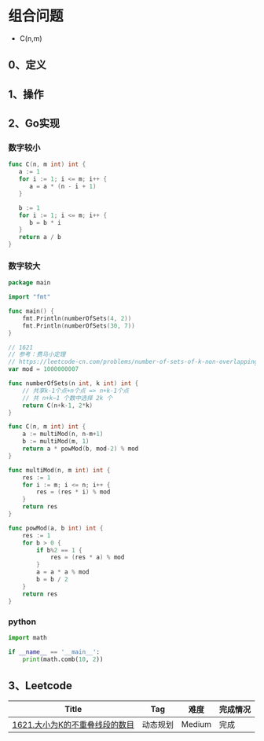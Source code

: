 # 组合问题

- C(n,m) 

## 0、定义

## 1、操作

## 2、Go实现

### 数字较小

```go
func C(n, m int) int {
   a := 1
   for i := 1; i <= m; i++ {
      a = a * (n - i + 1)
   }

   b := 1
   for i := 1; i <= m; i++ {
      b = b * i
   }
   return a / b
}
```

### 数字较大

```go
package main

import "fmt"

func main() {
	fmt.Println(numberOfSets(4, 2))
	fmt.Println(numberOfSets(30, 7))
}

// 1621
// 参考：费马小定理
// https://leetcode-cn.com/problems/number-of-sets-of-k-non-overlapping-line-segments/solution/dong-tai-gui-hua-shu-xue-fa-si-lu-fen-xi-sagz/
var mod = 1000000007

func numberOfSets(n int, k int) int {
	// 共享k-1个点+n个点 => n+k-1个点
	// 共 n+k−1 个数中选择 2k 个
	return C(n+k-1, 2*k)
}

func C(n, m int) int {
	a := multiMod(n, n-m+1)
	b := multiMod(m, 1)
	return a * powMod(b, mod-2) % mod
}

func multiMod(n, m int) int {
	res := 1
	for i := m; i <= n; i++ {
		res = (res * i) % mod
	}
	return res
}

func powMod(a, b int) int {
	res := 1
	for b > 0 {
		if b%2 == 1 {
			res = (res * a) % mod
		}
		a = a * a % mod
		b = b / 2
	}
	return res
}
```

### python

```python
import math

if __name__ == '__main__':
    print(math.comb(10, 2))
```

## 3、Leetcode

| Title                                                                                                     | Tag  | 难度     | 完成情况 |
|-----------------------------------------------------------------------------------------------------------|------|--------|------|
| [1621.大小为K的不重叠线段的数目](https://leetcode-cn.com/problems/number-of-sets-of-k-non-overlapping-line-segments/) | 动态规划 | Medium | 完成   |